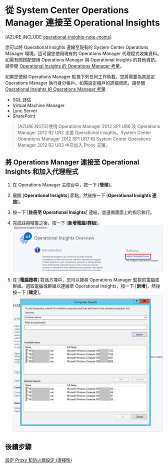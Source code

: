 <properties
   pageTitle="從 System Center Operations Manager 連接至 Operational Insights"
   description="深入了解如何透過 Operations Manager 連接到 Operational Insights。"
   services="operational-insights"
   documentationCenter=""
   authors="lauracr"
   manager="jwhit"
   editor=""/>

<tags
   ms.service="operational-insights"
   ms.devlang="na"
   ms.topic="get-started-article"
   ms.tgt_pltfrm="na"
   ms.workload="na"
   ms.date="07/02/2015"
   ms.author="lauracr"/>

# 從 System Center Operations Manager 連接至 Operational Insights


[AZURE.INCLUDE [operational-insights-note-moms](../../includes/operational-insights-note-moms.md)]

您可以將 Operational Insights 連線至現有的 System Center Operations Manager 環境。這可讓您使用現有的 Operations Manager 代理程式收集資料。如需有關搭配使用 Operations Manager 與 Operational Insights 的其他資訊，請參閱 [Operational Insights 的 Operations Manager 考量](operational-insights-operations-manager.md)。

如果您使用 Operations Manager 監視下列任何工作負載，您將需要為其設定 Operations Manager 執行身分帳戶。如需設定帳戶的詳細資訊，請參閱 [Operational Insights 的 Operations Manager 考量](operational-insights-operations-manager.md)

- SQL 評估
- Virtual Machine Manager
- Lync Server
- SharePoint

 >[AZURE.NOTE]使用 Operations Manager 2012 SP1 UR6 及 Operations Manager 2012 R2 UR2 支援 Operational Insights。System Center Operations Manager 2012 SP1 UR7 和 System Center Operations Manager 2012 R2 UR3 中已加入 Proxy 支援。

## 將 Operations Manager 連接至 Operational Insights 和加入代理程式

1. 在 Operations Manager 主控台中，按一下 [**管理**]。

2. 展開 [**Operational Insights**] 節點，然後按一下 [**Operational Insights 連接**]。

3. 按一下 [**註冊至 Operational Insights**] 連結，並遵循畫面上的指示執行。

4. 完成註冊精靈之後，按一下 [**新增電腦/群組**]。![Operations Manager 會新增電腦/群組](./media/operational-insights-connect-scom/om01.png)
5. 在 [**電腦搜尋**] 對話方塊中，您可以搜尋 Operations Manager 監視的電腦或群組。選取電腦或群組以連線至 Operational Insights，按一下 [**新增**]，然後按一下 [**確定**]。![Operations Manager 會新增電腦](./media/operational-insights-connect-scom/om02.png)
## 後續步驟

[設定 Proxy 和防火牆設定 (選擇性)](operational-insights-proxy-firewall.md)

<!---HONumber=July15_HO2-->